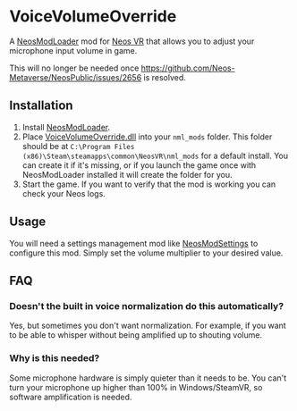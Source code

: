 # VoiceVolumeOverride

A [NeosModLoader](https://github.com/zkxs/NeosModLoader) mod for [Neos VR](https://neos.com/) that allows you to adjust your microphone input volume in game.

This will no longer be needed once https://github.com/Neos-Metaverse/NeosPublic/issues/2656 is resolved.

## Installation
1. Install [NeosModLoader](https://github.com/zkxs/NeosModLoader).
2. Place [VoiceVolumeOverride.dll](https://github.com/zkxs/VoiceVolumeOverride/releases/latest/download/VoiceVolumeOverride.dll) into your `nml_mods` folder. This folder should be at `C:\Program Files (x86)\Steam\steamapps\common\NeosVR\nml_mods` for a default install. You can create it if it's missing, or if you launch the game once with NeosModLoader installed it will create the folder for you.
3. Start the game. If you want to verify that the mod is working you can check your Neos logs.

## Usage

You will need a settings management mod like [NeosModSettings](https://github.com/badhaloninja/NeosModSettings) to configure this mod. Simply set the volume multiplier to your desired value.

## FAQ

### Doesn't the built in voice normalization do this automatically?
Yes, but sometimes you don't want normalization. For example, if you want to be able to whisper without being amplified up to shouting volume.

### Why is this needed?
Some microphone hardware is simply quieter than it needs to be. You can't turn your microphone up higher than 100% in Windows/SteamVR, so software amplification is needed.
